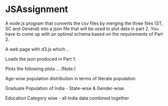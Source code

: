 # JSAssignment


A node.js program that converts the csv files by merging the three files (ST, SC and General) into a json file that will be used to plot data in part 2. You have to come up with an optimal schema based on the requirements of Part 2.

A web page with d3.js which .. 

Loads the json produced in Part 1.

Plots the following plots … (Note:)

Age-wise population distribution in terms of literate population

Graduate Population of India - State-wise & Gender-wise.

Education Category wise - all India data combined together
